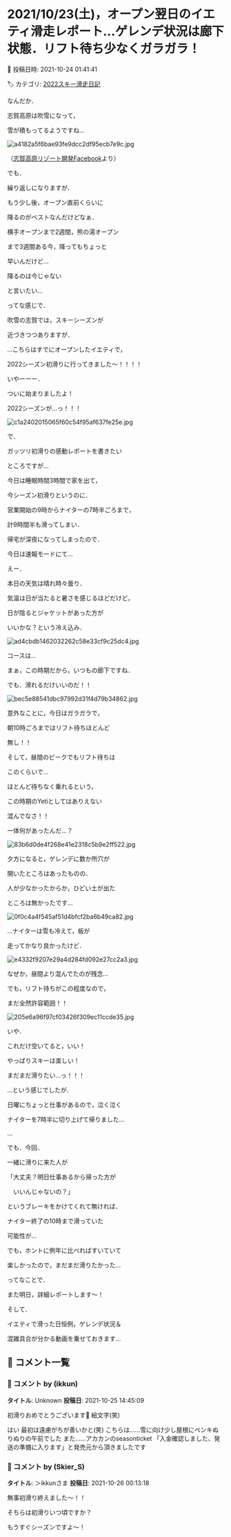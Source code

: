 # 2021/10/23(土)，オープン翌日のイエティ滑走レポート…ゲレンデ状況は廊下状態．リフト待ち少なくガラガラ！

📅 投稿日時: 2021-10-24 01:41:41

🏷️ カテゴリ: [2022スキー滑走日記](cc9cb73e4320f6a97af6fccc37587a61a.md)

なんだか．


志賀高原は吹雪になって，


雪が積もってるようですね…







![a4182a5f6bae93fe9dcc2df95ecb7e9c.jpg](images/a4182a5f6bae93fe9dcc2df95ecb7e9c.jpg)




（[志賀高原リゾート開発Facebook](https://www.facebook.com/ShigaKogen.Ski/videos/901422284136188/?__xts__[0]=68.ARBosZRyrpbecYSefySb2Vk7E0x1zeTBZuurOSloys_HTRx3A91cuLSu7b0j-_HZgroHlPIHNyKnIFAKwBSxDEK4pInXKOdvhBc8wP6bupjUZlDmqeg8VdR0LyRr111rcOhp4CfAz8rGoa_aq6VA_fae8U8VUYFThjvYmKDoH5cQ-VsbiFEEGQEPVPL8G9A3isexVp9TX-cqfMp6hLuJ1hmNf_1nYnFTeV5W-yDoEZGi0Budtdtv4Pi1ymH8N1t4_8_fRYHaEOJYFLEYbcHz8G-H6z7fXUdS-P3a2K2N4hPQCxTGI9-5kK5q5UAB1LCXUw&__tn__=-R)より）





でも．


繰り返しになりますが．


もう少し後，オープン直前くらいに


降るのがベストなんだけどなぁ．


横手オープンまで2週間，熊の湯オープン


まで3週間ある今，降ってもちょっと


早いんだけど…


降るのは今じゃない


と言いたい…





ってな感じで．


吹雪の志賀では，スキーシーズンが


近づきつつありますが．


…こちらはすでにオープンしたイエティで，


2022シーズン初滑りに行ってきました～！！！！





いやーーー．


ついに始まりましたよ！


2022シーズンが…っ！！！




![c1a2402015065f60c54f95af637fe25e.jpg](images/c1a2402015065f60c54f95af637fe25e.jpg)







で．


ガッツリ初滑りの感動レポートを書きたい


ところですが…


今日は睡眠時間3時間で家を出て，


今シーズン初滑りというのに．


営業開始の9時からナイターの7時半ごろまで，


計9時間半も滑ってしまい．


帰宅が深夜になってしまったので．


今日は速報モードにて…





えー．


本日の天気は晴れ時々曇り．


気温は日が当たると暑さを感じるほどだけど，


日が陰るとジャケットがあった方が


いいかな？という冷え込み．




![ad4cbdb1462032262c58e33cf9c25dc4.jpg](images/ad4cbdb1462032262c58e33cf9c25dc4.jpg)







コースは…


まぁ，この時期だから，いつもの廊下ですね．


でも．滑れるだけいいのだ！！




![bec5e88541dbc97992d31f4d79b34862.jpg](images/bec5e88541dbc97992d31f4d79b34862.jpg)







意外なことに，今日はガラガラで，


朝10時ごろまではリフト待ちほとんど


無し！！


そして，昼間のピークでもリフト待ちは


このくらいで…


ほとんど待ちなく乗れるという，


この時期のYetiとしてはありえない


混んでなさ！！


一体何があったんだ…？




![83b6d0de4f268e41e2318c5b9e2ff522.jpg](images/83b6d0de4f268e41e2318c5b9e2ff522.jpg)







夕方になると，ゲレンデに数か所穴が


開いたところはあったものの．


人が少なかったからか，ひどい土が出た


ところは無かったです…




![0f0c4a4f545af51d4bfcf2ba6b49ca82.jpg](images/0f0c4a4f545af51d4bfcf2ba6b49ca82.jpg)







…ナイターは雪も冷えて，板が


走ってかなり良かったけど．




![e4332f9207e29a4d284fd092e27cc2a3.jpg](images/e4332f9207e29a4d284fd092e27cc2a3.jpg)




なぜか，昼間より混んでたのが残念…


でも，リフト待ちがこの程度なので，


まだ全然許容範囲！！




![205e6a96f97cf03426f309ec11ccde35.jpg](images/205e6a96f97cf03426f309ec11ccde35.jpg)




いや．


これだけ空いてると，いい！


やっぱりスキーは楽しい！


まだまだ滑りたい…っ！！！


…という感じでしたが．


日曜にちょっと仕事があるので，泣く泣く


ナイターを7時半に切り上げて帰りました…


…


でも．今回．


一緒に滑りに来た人が


「大丈夫？明日仕事あるから帰った方が


　いいんじゃないの？」


というブレーキをかけてくれて無ければ．


ナイター終了の10時まで滑っていた


可能性が…


でも，ホントに例年に比べればすいていて


楽しかったので，まだまだ滑りたかった…





ってなことで．


また明日，詳細レポートします～！





そして．


イエティで滑った日恒例，ゲレンデ状況＆


混雑具合が分かる動画を乗せておきます…

## 💬 コメント一覧

### 💬 コメント by (ikkun)
**タイトル**: Unknown
**投稿日**: 2021-10-25 14:45:09

初滑りおめでとうございます🎉   絵文字(笑)



はい 最初は遠慮がちが善いかと(笑)  こちらは……雪に向け少し屋根にペンキぬりぬりの午前でした   また……アカカンのseasonticket   「入金確認しました、発送の準備に入ります」と発売元から頂きましたです

### 💬 コメント by (Skier_S)
**タイトル**: ＞ikkunさま
**投稿日**: 2021-10-26 00:13:18

無事初滑り終えました～！！

そちらは初滑りいつ頃ですか？

もうすぐシーズンですよ～！

